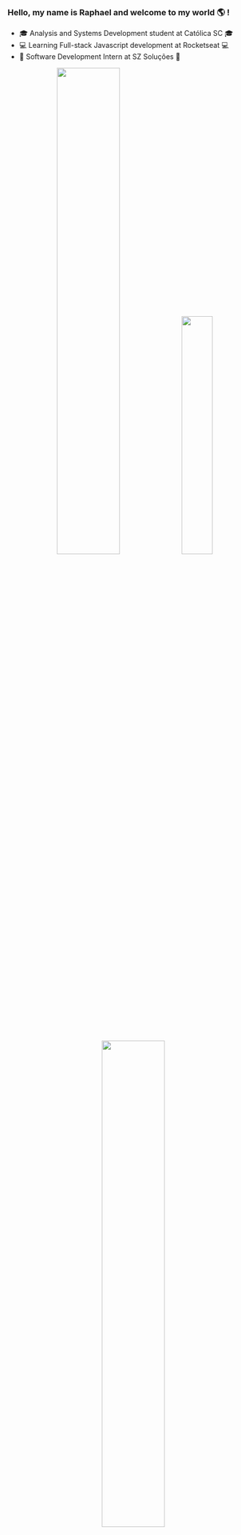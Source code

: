 ### Hello, my name is Raphael and welcome to my world 🌎 !

- :mortar_board: Analysis and Systems Development student at Católica SC :mortar_board:
- :computer: Learning Full-stack Javascript development at Rocketseat :computer:
- :briefcase: Software Development Intern at SZ Soluções :briefcase:

<div align="center">  
  <img width="50%" src="https://github-readme-stats-sigma-five.vercel.app/api?username=RaphaelSBarros&show_icons=true&count_private=true&hide_border=true&title_color=c792ea&icon_color=00bfbf&text_color=7fdbca&bg_color=011627"/> 
  <img width="35%" src="https://github-readme-stats.vercel.app/api/top-langs?username=RaphaelSBarros&show_icons=true&locale=en&hide_border=true&layout=compact&title_color=c792ea&icon_color=00bfbf&text_color=7fdbca&bg_color=011627"/>
  <img width="50%" src="https://github.r2v.ch/codewars?user=RaphaelSBarros&theme=nightowl&hide_clan=true"/>
</div>

## Main skills:

  ![HTML](https://img.shields.io/badge/HTML-%23E34F26.svg?style=for-the-badge&logo=html5&logoColor=white)
  ![CSS](https://img.shields.io/badge/CSS-1572B6?style=for-the-badge&logo=css3&logoColor=fff)
  ![TailwindCSS](https://img.shields.io/badge/Tailwind%20CSS-%2338B2AC.svg?style=for-the-badge&logo=tailwind-css&logoColor=white)
  ![JavaScript](https://img.shields.io/badge/JavaScript-F7DF1E?style=for-the-badge&logo=javascript&logoColor=000)
  ![TypeScript](https://img.shields.io/badge/TypeScript-3178C6?style=for-the-badge&logo=typescript&logoColor=fff)
  ![React](https://img.shields.io/badge/React-%2320232a.svg?style=for-the-badge&logo=react&logoColor=%2361DAFB)
  ![Next.js](https://img.shields.io/badge/Next.js-black?style=for-the-badge&logo=next.js&logoColor=white)
  ![NodeJS](https://img.shields.io/badge/Node.js-6DA55F?style=for-the-badge&logo=node.js&logoColor=white)
  ![Nest](https://img.shields.io/badge/Nest.js-%23E0234E.svg?style=for-the-badge&logo=nestjs&logoColor=white)
  ![React Native](https://img.shields.io/badge/React_Native-%2320232a.svg?style=for-the-badge&logo=react&logoColor=%2361DAFB)

  
- #### Databases:
  ![MySQL](https://img.shields.io/badge/MySQL-4479A1?style=for-the-badge&logo=mysql&logoColor=fff)
  ![Postgres](https://img.shields.io/badge/Postgres-%23316192.svg?style=for-the-badge&logo=postgresql&logoColor=white)
  
- #### Tests:
  ![Jest](https://img.shields.io/badge/Jest-C21325?style=for-the-badge&logo=jest&logoColor=fff)

- #### Version Control:
  ![Git](https://img.shields.io/badge/Git-F05032?style=for-the-badge&logo=git&logoColor=fff)
  ![GitHub](https://img.shields.io/badge/GitHub-%23121011.svg?style=for-the-badge&logo=github&logoColor=white)

- #### Project Management:
  ![Jira](https://img.shields.io/badge/jira-%230A0FFF.svg?style=for-the-badge&logo=jira&logoColor=white)
  ![Trello](https://img.shields.io/badge/Trello-%23026AA7.svg?style=for-the-badge&logo=Trello&logoColor=white)
  ![Confluence](https://img.shields.io/badge/confluence-%23172BF4.svg?style=for-the-badge&logo=confluence&logoColor=white)

## Let's Talk!
  [![Gmail](https://img.shields.io/badge/Gmail-D14836?style=for-the-badge&logo=gmail&logoColor=white)](mailto:raphaelalexsandr01@gmail.com)
  [![LinkedIn](https://img.shields.io/badge/LinkedIn-0A66C2?style=for-the-badge&logo=linkedin&logoColor=fff)](https://linkedin.com/in/raphael-alexsandro-25331a237)

##
